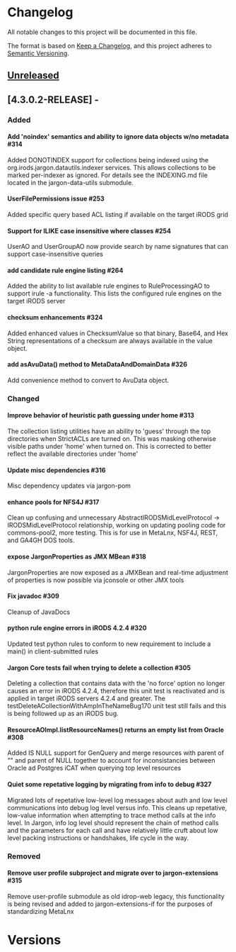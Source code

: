 # Changelog
All notable changes to this project will be documented in this file.

The format is based on [Keep a Changelog](https://keepachangelog.com/en/1.0.0/),
and this project adheres to [Semantic Versioning](https://semver.org/spec/v2.0.0.html).

## [Unreleased]

## [4.3.0.2-RELEASE] -
### Added

#### Add 'noindex' semantics and ability to ignore data objects w/no metadata #314

Added DONOTINDEX support for collections being indexed using the org.irods.jargon.datautils.indexer services. This allows collections to be marked per-indexer as ignored.
For details see the INDEXING.md file located in the jargon-data-utils submodule.

#### UserFilePermissions issue #253

Added specific query based ACL listing if available on the target iRODS grid

#### Support for ILIKE case insensitive where classes #254

UserAO and UserGroupAO now provide search by name signatures that can support case-insensitive queries

#### add candidate rule engine listing #264

Added the ability to list available rule engines to RuleProcessingAO to support irule -a functionality. This lists the configured rule
engines on the target iRODS server

#### checksum enhancements #324

Added enhanced values in ChecksumValue so that binary, Base64, and Hex String representations of a checksum are always available in the
value object.

#### add asAvuData() method to MetaDataAndDomainData #326

Add convenience method to convert to AvuData object.

### Changed

#### Improve behavior of heuristic path guessing under home #313

The collection listing utilities have an ability to 'guess' through the top directories when StrictACLs are turned on. This was masking otherwise visible paths under 'home' when turned on. This
is corrected to better reflect the available directories under 'home'

#### Update misc dependencies #316

Misc dependency updates via jargon-pom

#### enhance pools for NFS4J #317

Clean up confusing and unnecessary AbstractIRODSMidLevelProtocol -> IRODSMidLevelProtocol relationship,
working on updating pooling code for commons-pool2, more testing. This is for use in MetaLnx, NSF4J, REST, and GA4GH DOS
tools.

#### expose JargonProperties as JMX MBean #318

JargonProperties are now exposed as a JMXBean and real-time adjustment of properties is now possible via jconsole or other JMX tools

#### Fix javadoc #309

Cleanup of JavaDocs

#### python rule engine errors in iRODS 4.2.4 #320

Updated test python rules to conform to new requirement to include a main() in client-submitted rules

#### Jargon Core tests fail when trying to delete a collection #305

Deleting a collection that contains data with the 'no force' option no longer causes an error in iRODS 4.2.4, therefore this
unit test is reactivated and is applied in target iRODS servers 4.2.4 and greater. The testDeleteACollectionWithAmpInTheNameBug170
unit test still fails and this is being followed up as an iRODS bug.

#### ResourceAOImpl.listResourceNames() returns an empty list from Oracle #308

Added IS NULL support for GenQuery and merge resources with parent of "" and parent of NULL together to account for inconsistancies between
Oracle ad Postgres iCAT when querying top level resources


#### Quiet some repetative logging by migrating from info to debug #327

Migrated lots of repetative low-level log messages about auth and low level communications into debug log level versus info. This cleans up repetative, low-value information when attempting to 
trace method calls at the info level. In Jargon, info log level should represent the chain of method calls and the parameters for each call and have relatively little cruft about low level packing 
instructions or handshakes, life cycle in the way.


### Removed

#### Remove user profile subproject and migrate over to jargon-extensions #315

Remove user-profile submodule as old idrop-web legacy, this functionality is being revised and added to jargon-extensions-if for the purposes of standardizing MetaLnx


# Versions

[Unreleased]:
[2.0.0]:
